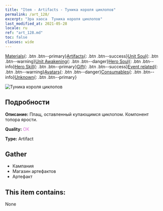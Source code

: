 ```yaml
---
title: "Item - Artifacts - Туника короля циклопов"
permalink: /art_128/
excerpt: "Эра хаоса  Туника короля циклопов"
last_modified_at: 2021-05-28
locale: ru
ref: "art_128.md"
toc: false
classes: wide
---
```

 [Materials](/ItemsRU/){: .btn .btn--primary}[Artifacts](/ItemsRU/Artifacts/){: .btn .btn--success}[Unit Soul](/ItemsRU/UnitSoul/){: .btn .btn--warning}[Unit Awakening](/ItemsRU/UnitAwakening/){: .btn .btn--danger}[Hero Soul](/ItemsRU/HeroSoul/){: .btn .btn--info}[Hero Skill](/ItemsRU/HeroSkill/){: .btn .btn--primary}[Gift](/ItemsRU/Gift/){: .btn .btn--success}[Event related](/ItemsRU/Events/){: .btn .btn--warning}[Avatars](/ItemsRU/Avatars/){: .btn .btn--danger}[Consumables](/ItemsRU/Consumables/){: .btn .btn--info}[Unknown](/ItemsRU/Unknown/){: .btn .btn--primary}

 ![Туника короля циклопов](/images/t/artifact_40314.png)

## Подробности
 **Описание:** Плащ, оставленный купающимся циклопом. Компонент топора ярости.

 **Quality:** <span style="color: #DA70D6">OK</span>

 **Type:** Artifact

## Gather

*    Кампания 
*    Магазин артефактов 
*    Артефакт 

## This item contains:

  None

